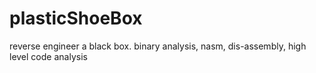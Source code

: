 # plasticShoeBox
reverse engineer a black box. binary analysis, nasm, dis-assembly, high level code analysis
